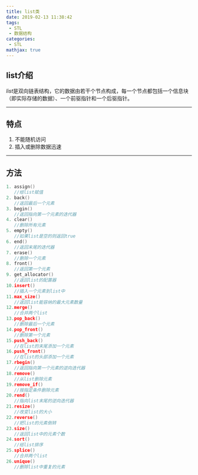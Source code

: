 ```yaml
---
title: list类
date: 2019-02-13 11:38:42
tags:
 - STL
 - 数据结构
categories:
 - STL
mathjax: true
---
```

## list介绍

$list$是双向链表结构，它的数据由若干个节点构成，每一个节点都包括一个信息块（即实际存储的数据）、一个前驱指针和一个后驱指针。

<!-- more -->

---
## 特点

1. 不能随机访问
2. 插入或删除数据迅速

---
## 方法
```cpp
1. assign()
   //给list赋值 
2. back()
   //返回最后一个元素 
3. begin()
   //返回指向第一个元素的迭代器 
4. clear()
   //删除所有元素 
5. empty()
   //如果list是空的则返回true 
6. end()
   //返回末尾的迭代器 
7. erase()
   //删除一个元素 
8. front()
   //返回第一个元素 
9. get_allocator()
   //返回list的配置器 
10.insert()
   //插入一个元素到list中 
11.max_size()
   //返回list能容纳的最大元素数量 
12.merge()
   //合并两个list 
13.pop_back()
   //删除最后一个元素 
14.pop_front()
   //删除第一个元素 
15.push_back()
   //在list的末尾添加一个元素 
16.push_front()
   //在list的头部添加一个元素 
17.rbegin()
   //返回指向第一个元素的逆向迭代器 
18.remove()
   //从list删除元素 
19.remove_if()
   //按指定条件删除元素 
20.rend()
   //指向list末尾的逆向迭代器 
21.resize()
   //改变list的大小 
22.reverse()
   //把list的元素倒转 
23.size()
   //返回list中的元素个数 
24.sort()
   //给list排序 
25.splice()
   //合并两个list 
26.unique()
   //删除list中重复的元素
```
